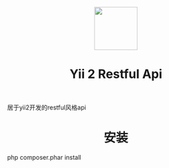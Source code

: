 <p align="center">
    <a href="https://github.com/yiisoft" target="_blank">
        <img src="https://avatars0.githubusercontent.com/u/993323" height="100px">
    </a>
    <h1 align="center">Yii 2 Restful Api</h1>
    <br>
</p>

<p>
    居于yii2开发的restful风格api
</p>

<h1 align="center">安装</h1>
<p>
    php composer.phar install
</p>